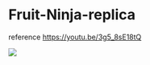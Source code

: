 # Fruit-Ninja-replica

reference https://youtu.be/3g5_8sE18tQ

<img src="https://user-images.githubusercontent.com/44077831/200506134-5d901717-d50d-477c-8da5-dbb5f8e6866a.mp4">